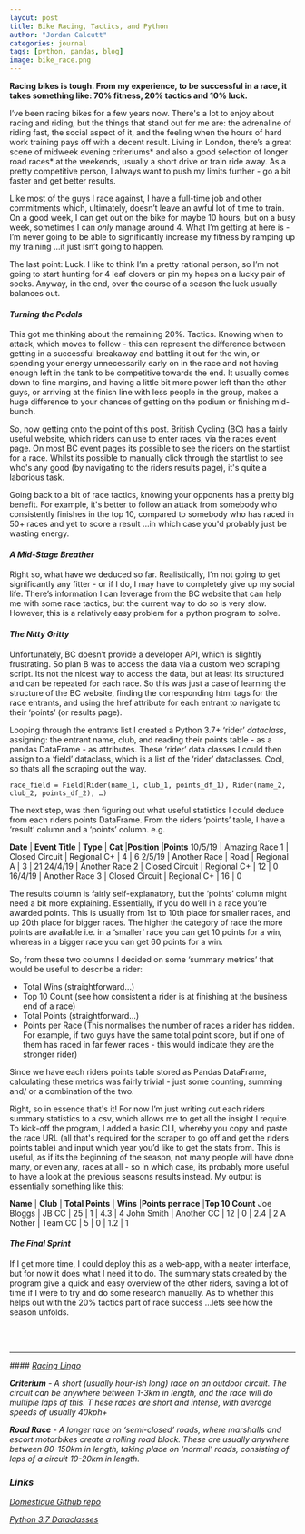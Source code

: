 ```yaml
---
layout: post
title: Bike Racing, Tactics, and Python
author: "Jordan Calcutt"
categories: journal
tags: [python, pandas, blog]
image: bike_race.png
---
```

<b>
Racing bikes is tough.
From my experience, to be successful in a race, it takes something
like: 70% fitness, 20% tactics and 10% luck.
</b>

I’ve been racing bikes for a few years now.
There's a lot to enjoy about racing and riding, but the things that
stand out for me are: the adrenaline of riding fast, the social aspect
of it, and the feeling when the hours of hard work training pays off
with a decent result.
Living in London, there’s a great scene of midweek evening criteriums*
and also a good selection of longer road races* at the weekends,
usually a short drive or train ride away.
As a pretty competitive person, I always want to push my limits further -
go a bit faster and get better results.

Like most of the guys I race against, I have a full-time job and other
commitments which, ultimately, doesn’t leave an awful lot of time to
train.
On a good week, I can get out on the bike for maybe 10 hours, but on a
busy week, sometimes I can <i>only</i> manage around 4.
What I’m getting at here is - I’m never going to be able to
significantly increase my fitness by ramping up my training
…it just isn’t going to happen.

The last point: Luck. I like to think I’m a pretty rational person,
so I’m not going to start hunting for 4 leaf clovers or pin my hopes on
a lucky pair of socks.
Anyway, in the end, over the course of a season the luck usually
balances out.

#### <i>Turning the Pedals</i>

This got me thinking about the remaining 20%. Tactics.
Knowing when to attack, which moves to follow - this can represent the
difference between getting in a successful breakaway and battling it
out for the win, or spending your energy unnecessarily early on in the
race and not having enough left in the tank to be competitive towards
the end.
It usually comes down to fine margins, and having a little bit more
power left than the other guys, or arriving at the finish line with less
people in the group, makes a huge difference to your chances of getting
on the podium or finishing mid-bunch.

So, now getting onto the point of this post.
British Cycling (BC) has a fairly useful website, which riders can use
to enter races, via the races event page.
On most BC event pages its possible to see the riders on the startlist
for a race.
Whilst its possible to manually click through the startlist to see who's
any good (by navigating to the riders results page), it's quite a
laborious task.

Going back to a bit of race tactics, knowing your opponents has a pretty
big benefit.
For example, it's better to follow an attack from somebody who
consistently finishes in the top 10, compared to somebody who has raced
in 50+ races and yet to score a result ...in which case you'd probably
just be wasting energy.

#### <i>A Mid-Stage Breather</i>

Right so, what have we deduced so far.
Realistically, I’m not going to get significantly any fitter - or if I
do, I may have to completely give up my social life.
There’s information I can leverage from the BC website that can help me
with some race tactics, but the current way to do so is very slow.
However, this is a relatively easy problem for a python program to
solve.

#### <i>The Nitty Gritty </i>

Unfortunately, BC doesn’t provide a developer API, which is slightly
frustrating.
So plan B was to access the data via a custom web scraping script.
Its not the nicest way to access the data, but at least its structured
and can be repeated for each race.
So this was just a case of learning the structure of the BC website,
finding the corresponding html tags for the race entrants, and using the
href attribute for each entrant to navigate to their ‘points’ (or
results page).

Looping through the entrants list I created a Python 3.7+ ‘rider’
<i>dataclass</i>, assigning: the entrant name, club, and reading their
points table - as a pandas DataFrame - as attributes.
These ‘rider’ data classes I could then assign to a ‘field’ dataclass,
which is a list of the ‘rider’ dataclasses.
Cool, so thats all the scraping out the way.

```
race_field = Field(Rider(name_1, club_1, points_df_1), Rider(name_2, club_2, points_df_2), …)

```

The next step, was then figuring out what useful statistics I could
deduce from each riders points DataFrame.
From the riders ‘points’ table, I have a ‘result’ column and a ‘points’
column. e.g.


<b> Date</b> | <b>Event Title</b>	| <b>Type</b>	| <b>Cat</b> |<b>Position</b> |<b>Points</b>
10/5/19 | Amazing Race 1 | Closed Circuit | Regional C+ | 4 | 6
2/5/19 | Another Race  | Road | Regional A | 3 | 21
24/4/19 | Another Race 2  | Closed Circuit | Regional C+ | 12 | 0
16/4/19 | Another Race 3  | Closed Circuit | Regional C+ | 16 | 0

The results column is fairly self-explanatory, but the ‘points’ column
might need a bit more explaining.
Essentially, if you do well in a race you’re awarded points.
This is usually from 1st to 10th place for smaller races, and up 20th
place for bigger races.
The higher the category of race the more points are available i.e. in a
‘smaller’ race you can get 10 points for a win, whereas in a bigger race
you can get 60 points for a win.

So, from these two columns I decided on some ‘summary metrics’ that
would be useful to describe a rider:

* Total Wins (straightforward…)
* Top 10 Count (see how consistent a rider is at finishing at the
business end of a race)
* Total Points (straightforward…)
* Points per Race (This normalises the number of races a rider has
ridden. For example, if two guys have the same total point score, but
if one of them has raced in far fewer races - this would indicate they
are the stronger rider)

Since we have each riders points table stored as Pandas DataFrame,
calculating these metrics was fairly trivial - just some counting,
summing and/ or a combination of the two.

Right, so in essence that's it! For now I’m just writing out each riders
summary statistics to a csv, which allows me to get all the insight I
require.
To kick-off the program, I added a basic CLI, whereby you copy and paste
the race URL (all that's required for the scraper to go off and get the
riders points table) and input which year you’d like to get the stats
from.
This is useful, as if its the beginning of the season, not many people
will have done many, or even any, races at all - so in which case, its
probably more useful to have a look at the previous seasons results
instead. My output is essentially something like this:

<b> Name</b> | <b>Club</b>	| <b>Total Points</b>	| <b>Wins</b> |<b>Points per race</b> |<b>Top 10 Count</b>
Joe Bloggs | JB CC | 25 | 1 | 4.3 | 4
John Smith | Another CC  | 12 | 0 | 2.4 | 2
A Nother | Team CC  | 5 | 0 | 1.2 | 1


#### <i>The Final Sprint</i>

If I get more time, I could deploy this as a web-app, with a neater
interface, but for now it does what I need it to do.
The summary stats created by the program give a quick and easy overview
of the other riders, saving a lot of time if I were to try and do some
research manually.
As to whether this helps out with the 20% tactics part of race success
…lets see how the season unfolds.


<br/>
<br/>

***

<i>
#### <u><i>Racing Lingo</i></u>

<b>Criterium</b> - A short (usually hour-ish long) race on an outdoor
circuit. The circuit can be anywhere between 1-3km in length, and the
race will do multiple laps of this. T
hese races are short and intense, with average speeds of usually 40kph+

<b>Road Race</b> - A longer race on ‘semi-closed’ roads, where marshalls
and escort motorbikes create a rolling road block.
These are usually anywhere between 80-150km in length, taking place on
‘normal’ roads, consisting of laps of a circuit 10-20km in length.


### Links

[Domestique Github repo](https://github.com/jcalcutt/domestique)

[Python 3.7 Dataclasses](https://docs.python.org/3/library/dataclasses.html)
